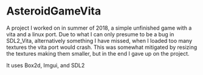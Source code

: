 # AsteroidGameVita

A project I worked on in summer of 2018, a simple unfinished game with a vita and a linux port.
Due to what I can only presume to be a bug in SDL2_Vita, alternatively something I have missed,
when I loaded too many textures the vita port would crash. This was somewhat mitigated by resizing the textures making them smaller, but in the end I gave up on the project.

It uses Box2d, Imgui, and SDL2

